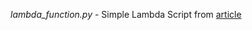 *lambda_function.py* - Simple Lambda Script from [article](http://securityblog.cloud/telegram-bot-for-free-awsserverless.html)
